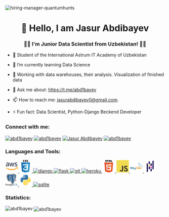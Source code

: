 ![hiring-manager-quantumhunts](https://user-images.githubusercontent.com/99121169/184106815-d78d7951-f08f-4274-8490-8154c7f85fe9.gif)

<h1 align="center">👋 Hello, I am Jasur Abdibayev</h1>

<h3 align="center">👨‍💻 I'm Junior Data Scientist from Uzbekistan! 👨‍💻</h3>

- 🏢 Student of the International Astrum IT Academy of Uzbekistan

- 🌱 I’m currently learning Data Science

- 🎯 Working with data warehouses, their analysis. Visualization of finished data

- 💬 Ask me about: https://t.me/abd1bayev

- 📫 How to reach me: jasurabdibayev0@gmail.com.

- ⚡ Fun fact: Data Scientist, Python-Django Beckend Developer



<h3 align="left">Connect with me:</h3>
<p align="left">
<a href="https://t.me/abd1bayev" target="blank"><img align="center" src="https://brandlogos.net/wp-content/uploads/2021/11/telegram-logo.png" alt="abd1bayev" height="45" width="40" /></a>
<a href="https://www.linkedin.com/in/jasur-abdibayev-a94109241/" target="blank"><img align="center" src="https://raw.githubusercontent.com/rahuldkjain/github-profile-readme-generator/master/src/images/icons/Social/linked-in-alt.svg" alt="abd1bayev" height="30" width="40" /></a>
<a href="https://www.facebook.com/profile.php?id=100079869740214" target="blank"><img align="center" src="https://raw.githubusercontent.com/rahuldkjain/github-profile-readme-generator/master/src/images/icons/Social/facebook.svg" alt="Jasur Abdibayev" height="30" width="40" /></a>
<a href="https://www.instagram.com/abd1bayev/" target="blank"><img align="center" src="https://raw.githubusercontent.com/rahuldkjain/github-profile-readme-generator/master/src/images/icons/Social/instagram.svg" alt="abd1bayev" height="30" width="40" /></a>
</p>



<h3 align="left">Languages and Tools:</h3>
<p align="left"> <a href="https://aws.amazon.com" target="_blank" rel="noreferrer"> <img src="https://raw.githubusercontent.com/devicons/devicon/master/icons/amazonwebservices/amazonwebservices-original-wordmark.svg" alt="aws" width="40" height="40"/>  <a href="https://www.w3schools.com/css/" target="_blank" rel="noreferrer"> <img src="https://raw.githubusercontent.com/devicons/devicon/master/icons/css3/css3-original-wordmark.svg" alt="css3" width="40" height="40"/> </a> <a href="https://www.djangoproject.com/" target="_blank" rel="noreferrer"> <img src="https://cdn.worldvectorlogo.com/logos/django.svg" alt="django" width="40" height="40"/> </a> <a href="https://flask.palletsprojects.com/" target="_blank" rel="noreferrer"> <img src="https://www.vectorlogo.zone/logos/pocoo_flask/pocoo_flask-icon.svg" alt="flask" width="40" height="40"/> </a> <a href="https://git-scm.com/" target="_blank" rel="noreferrer"> <img src="https://www.vectorlogo.zone/logos/git-scm/git-scm-icon.svg" alt="git" width="40" height="40"/> </a> <a href="https://heroku.com" target="_blank" rel="noreferrer"> <img src="https://www.vectorlogo.zone/logos/heroku/heroku-icon.svg" alt="heroku" width="40" height="40"/> </a> <a href="https://www.w3.org/html/" target="_blank" rel="noreferrer"> <img src="https://raw.githubusercontent.com/devicons/devicon/master/icons/html5/html5-original-wordmark.svg" alt="html5" width="40" height="40"/> </a> <a href="https://developer.mozilla.org/en-US/docs/Web/JavaScript" target="_blank" rel="noreferrer"> <img src="https://raw.githubusercontent.com/devicons/devicon/master/icons/javascript/javascript-original.svg" alt="javascript" width="40" height="40"/> </a> <a href="https://www.mysql.com/" target="_blank" rel="noreferrer"> <img src="https://raw.githubusercontent.com/devicons/devicon/master/icons/mysql/mysql-original-wordmark.svg" alt="mysql" width="40" height="40"/> </a> <a href="https://pandas.pydata.org/" target="_blank" rel="noreferrer"> <img src="https://raw.githubusercontent.com/devicons/devicon/2ae2a900d2f041da66e950e4d48052658d850630/icons/pandas/pandas-original.svg" alt="pandas" width="40" height="40"/> </a> <a href="https://www.postgresql.org" target="_blank" rel="noreferrer"> <img src="https://raw.githubusercontent.com/devicons/devicon/master/icons/postgresql/postgresql-original-wordmark.svg" alt="postgresql" width="40" height="40"/> </a> <a href="https://www.python.org" target="_blank" rel="noreferrer"> <img src="https://raw.githubusercontent.com/devicons/devicon/master/icons/python/python-original.svg" alt="python" width="40" height="40"/> </a>  <a href="https://www.sqlite.org/" target="_blank" rel="noreferrer"> <img src="https://www.vectorlogo.zone/logos/sqlite/sqlite-icon.svg" alt="sqlite" width="40" height="40"/> </a> 
  
  
<h3 align="left">Statistics:</h3>
  
<p><img align="left" src="https://github-readme-stats.vercel.app/api/top-langs?username=abd1bayev&show_icons=true&locale=en&layout=compact" alt="abd1bayev" /></p>

<p>&nbsp;<img align="center" src="https://github-readme-stats.vercel.app/api?username=abd1bayev&show_icons=true&locale=en" alt="abd1bayev" /></p>
